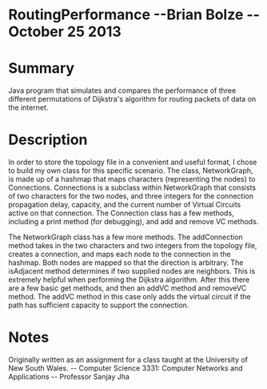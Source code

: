 RoutingPerformance
--Brian Bolze
--October 25 2013
==================

Summary
==================
Java program that simulates and compares the performance of three different permutations of Dijkstra's algorithm for routing packets of data on the internet.


Description
=================
In order to store the topology file in a convenient and useful format, I chose to build my own class for this specific scenario. The class, NetworkGraph, is made up of a hashmap that maps characters (representing the nodes) to Connections. Connections is a subclass within NetworkGraph that consists of two characters for the two nodes, and three integers for the connection propagation delay, capacity, and the current number of Virtual Circuits active on that connection. The Connection class has a few methods, including a print method (for debugging), and add and remove VC methods.

The NetworkGraph class has a few more methods. The addConnection method takes in the two characters and two integers from the topology file, creates a connection, and maps each node to the connection in the hashmap. Both nodes are mapped so that the direction is arbitrary. The isAdjacent method determines if two supplied nodes are neighbors. This is extremely helpful when performing the Dijkstra algorithm. After this there are a few basic get methods, and then an addVC method and removeVC method. The addVC method in this case only adds the virtual circuit if the path has sufficient capacity to support the connection.


Notes
================
Originally written as an assignment for a class taught at the University of New South Wales.
-- Computer Science 3331: Computer Networks and Applications
-- Professor Sanjay Jha
